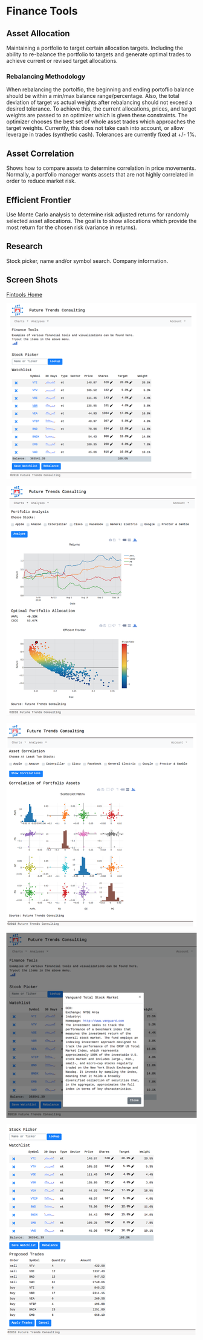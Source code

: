 # Finance Tools
## Asset Allocation
Maintaining a portfolio to target certain allocation targets. Including the ability to re-balance the portfolio to targets and generate optimal trades to achieve current or revised target allocations.
### Rebalancing Methodology
When rebalancing the portolfio, the beginning and ending portoflio balance should be within a min/max balance range/percentage. Also, the total deviation of target vs actual weights after rebalancing should not exceed a desired tolerance. To achieve this, the current allocations, prices, and target weights are passed to an optimizer which is given these constraints. The optimizer chooses the best set of whole asset trades which approaches the target weights. Currently, this does not take cash into account, or allow leverage in trades (synthetic cash). Tolerances are currently fixed at +/- 1%.
## Asset Correlation
Shows how to compare assets to determine correlation in price movements. Normally, a portfolio manager wants assets that are not highly correlated in order to reduce market risk.
## Efficient Frontier
Use Monte Carlo analysis to determine risk adjusted returns for randomly selected asset allocations. The goal is to show allocations which provide the most return for the chosen risk (variance in returns).
## Research
Stock picker, name and/or symbol search. Company information.
## Screen Shots
[Fintools Home](https://futurtrends-fintools.herokuapp.com/)

![Home Page](https://raw.githubusercontent.com/oshea00/fintools/master/static/images/home.png)

![Efficient Frontier](https://raw.githubusercontent.com/oshea00/fintools/master/static/images/efficient.png)

![Asset Correlation](https://raw.githubusercontent.com/oshea00/fintools/master/static/images/corr.png)

![Research](https://raw.githubusercontent.com/oshea00/fintools/master/static/images/research.png)

![Rebalancing](https://raw.githubusercontent.com/oshea00/fintools/master/static/images/rebalance.png)

